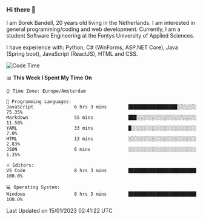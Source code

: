 ### Hi there 👋

I am Borek Bandell, 20 years old living in the Netherlands. I am interested in general programming/coding and web development. Currently, I am a student Software Engineering at the Fontys University of Applied Sciences.

I have experience with: Python, C# (WinForms, ASP.NET Core), Java (Spring boot), JavaScript (ReactJS), HTML and CSS.

<!--START_SECTION:waka-->
![Code Time](http://img.shields.io/badge/Code%20Time-338%20hrs%2056%20mins-blue)

📊 **This Week I Spent My Time On** 

```text
⌚︎ Time Zone: Europe/Amsterdam

💬 Programming Languages: 
JavaScript               6 hrs 3 mins        ██████████████████░░░░░░░   75.35% 
Markdown                 55 mins             ███░░░░░░░░░░░░░░░░░░░░░░   11.58% 
YAML                     33 mins             █░░░░░░░░░░░░░░░░░░░░░░░░   7.0% 
HTML                     13 mins             ░░░░░░░░░░░░░░░░░░░░░░░░░   2.83% 
JSON                     6 mins              ░░░░░░░░░░░░░░░░░░░░░░░░░   1.35%

🔥 Editors: 
VS Code                  8 hrs 3 mins        █████████████████████████   100.0%

💻 Operating System: 
Windows                  8 hrs 3 mins        █████████████████████████   100.0%

```


 Last Updated on 15/01/2023 02:41:22 UTC
<!--END_SECTION:waka-->

<!--**tcBorek2002/tcBorek2002** is a ✨ _special_ ✨ repository because its `README.md` (this file) appears on your GitHub profile.

Here are some ideas to get you started:

- 🔭 I’m currently working on ...
- 🌱 I’m currently learning ...
- 👯 I’m looking to collaborate on ...
- 🤔 I’m looking for help with ...
- 💬 Ask me about ...
- 📫 How to reach me: ...
- 😄 Pronouns: ...
- ⚡ Fun fact: ...
-->
